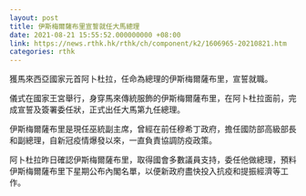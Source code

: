 ```yaml
---
layout: post
title: 伊斯梅爾薩布里宣誓就任大馬總理
date: 2021-08-21 15:55:52.000000000 +08:00
link: https://news.rthk.hk/rthk/ch/component/k2/1606965-20210821.htm
categories: rthk
---
```


獲馬來西亞國家元首阿卜杜拉，任命為總理的伊斯梅爾薩布里，宣誓就職。

儀式在國家王宮舉行，身穿馬來傳統服飾的伊斯梅爾薩布里，在阿卜杜拉面前，完成宣誓及簽署委任狀，正式出任大馬第九任總理。

伊斯梅爾薩布里是現任巫統副主席，曾經在前任穆希丁政府，擔任國防部高級部長和副總理，自新冠疫情爆發以來，一直負責協調防疫政策。

阿卜杜拉昨日確認伊斯梅爾薩布里，取得國會多數議員支持，委任他做總理，預料伊斯梅爾薩布里下星期公布內閣名單，以便新政府盡快投入抗疫和提振經濟等工作。
